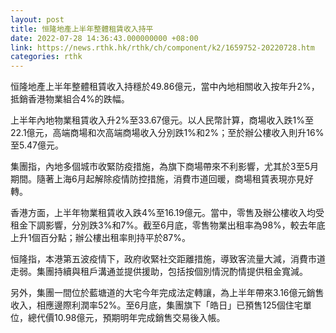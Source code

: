 ```yaml
---
layout: post
title: 恒隆地產上半年整體租賃收入持平
date: 2022-07-28 14:36:43.000000000 +08:00
link: https://news.rthk.hk/rthk/ch/component/k2/1659752-20220728.htm
categories: rthk
---
```


恒隆地產上半年整體租賃收入持穩於49.86億元，當中內地相關收入按年升2%，抵銷香港物業組合4%的跌幅。

上半年內地物業租賃收入升2%至33.67億元。以人民幣計算，商場收入跌1%至22.1億元，高端商場和次高端商場收入分別跌1%和2%；至於辦公樓收入則升16%至5.47億元。

集團指，內地多個城市收緊防疫措施，為旗下商場帶來不利影響，尤其於3至5月期間。隨著上海6月起解除疫情防控措施，消費市道回暖，商場租賃表現亦見好轉。

香港方面，上半年物業租賃收入跌4%至16.19億元。當中，零售及辦公樓收入均受租金下調影響，分別跌3%和7%。截至6月底，零售物業出租率為98%，較去年底上升1個百分點；辦公樓出租率則持平於87%。

恒隆指，本港第五波疫情下，政府收緊社交距離措施，導致客流量大減，消費市道走弱。集團持續與租戶溝通並提供援助，包括按個別情況酌情提供租金寬減。

另外，集團一間位於藍塘道的大宅今年完成法定轉讓，為上半年帶來3.16億元銷售收入，相應邊際利潤率52%。至6月底，集團旗下「皓日」已預售125個住宅單位，總代價10.98億元，預期明年完成銷售交易後入帳。
